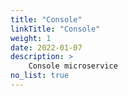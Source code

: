 ```yaml
---
title: "Console"
linkTitle: "Console"
weight: 1
date: 2022-01-07
description: >
    Console microservice
no_list: true
---
```


